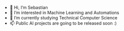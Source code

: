 - 👋 Hi, I’m Sebastian
- 👀 I’m interested in Machine Learning and Automations
- 🌱 I’m currently studying Technical Computer Science
- 📫 Public AI projects are going to be released soon :)

